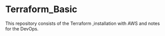 # Terraform_Basic
This repository consists of the Terraform ,installation with AWS and notes for the DevOps.
